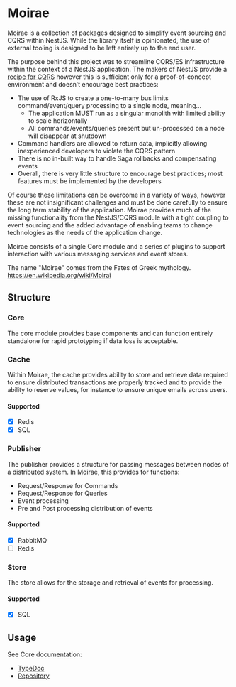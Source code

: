 # Moirae

Moirae is a collection of packages designed to simplify event sourcing and CQRS within NestJS. While the library itself is opinionated, the use of external tooling is designed to be left entirely up to the end user.

The purpose behind this project was to streamline CQRS/ES infrastructure within the context of a NestJS application. The makers of NestJS provide a [recipe for CQRS](https://docs.nestjs.com/recipes/cqrs) however this is sufficient only for a proof-of-concept environment and doesn’t encourage best practices:

- The use of RxJS to create a one-to-many bus limits command/event/query processing to a single node, meaning…
  - The application MUST run as a singular monolith with limited ability to scale horizontally
  - All commands/events/queries present but un-processed on a node will disappear at shutdown
- Command handlers are allowed to return data, implicitly allowing inexperienced developers to violate the CQRS pattern
- There is no in-built way to handle Saga rollbacks and compensating events
- Overall, there is very little structure to encourage best practices; most features must be implemented by the developers

Of course these limitations can be overcome in a variety of ways, however these are not insignificant challenges and must be done carefully to ensure the long term stability of the application. Moirae provides much of the missing functionality from the NestJS/CQRS module with a tight coupling to event sourcing and the added advantage of enabling teams to change technologies as the needs of the application change.

Moirae consists of a single Core module and a series of plugins to support interaction with various messaging services and event stores.

The name "Moirae" comes from the Fates of Greek mythology. https://en.wikipedia.org/wiki/Moirai

## Structure

### Core

The core module provides base components and can function entirely standalone for rapid prototyping if data loss is acceptable.

### Cache

Within Moirae, the cache provides ability to store and retrieve data required to ensure distributed transactions are properly tracked and to provide the ability to reserve values, for instance to ensure unique emails across users.

#### Supported

- [x] Redis
- [x] SQL

### Publisher

The publisher provides a structure for passing messages between nodes of a distributed system. In Moirae, this provides for functions:

- Request/Response for Commands
- Request/Response for Queries
- Event processing
- Pre and Post processing distribution of events

#### Supported

- [x] RabbitMQ
- [ ] Redis

### Store

The store allows for the storage and retrieval of events for processing.

#### Supported

- [x] SQL

## Usage

See Core documentation:

- [TypeDoc](/moirae/modules/_moirae_core.html#usage)
- [Repository](./moirae/core/README.md#usages)
